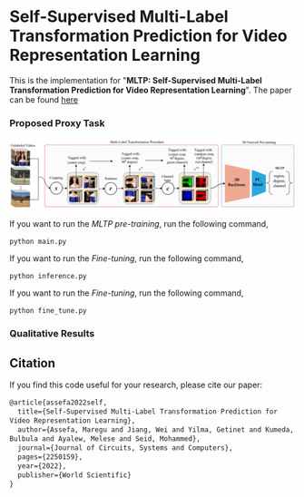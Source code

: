 # Self-Supervised Multi-Label Transformation Prediction for Video Representation Learning
This is the implementation for "**MLTP: Self-Supervised Multi-Label Transformation Prediction for Video Representation Learning**". The paper can be found [here](https://www.worldscientific.com/doi/abs/10.1142/S0218126622501596)

### Proposed Proxy Task

<div style='float: center'>
  <img style='width: 1000px' src="./figures/old_results/mltp.png"></img>
</div>


If you want to run the *MLTP pre-training*, run the following command,
```
python main.py
```
If you want to run the *Fine-tuning*, run the following command,
``` 
python inference.py
```
If you want to run the *Fine-tuning*, run the following command,
```
python fine_tune.py
```

### Qualitative Results



## Citation
If you find this code useful for your research, please cite our paper:

    @article{assefa2022self,
      title={Self-Supervised Multi-Label Transformation Prediction for Video Representation Learning},
      author={Assefa, Maregu and Jiang, Wei and Yilma, Getinet and Kumeda, Bulbula and Ayalew, Melese and Seid, Mohammed},
      journal={Journal of Circuits, Systems and Computers},
      pages={2250159},
      year={2022},
      publisher={World Scientific}
    }
